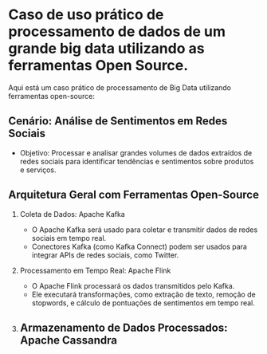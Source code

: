 # Caso de uso prático de processamento de dados de um grande big data utilizando as ferramentas Open Source.

Aqui está um caso prático de processamento de Big Data utilizando ferramentas open-source:

## Cenário: Análise de Sentimentos em Redes Sociais

- Objetivo: Processar e analisar grandes volumes de dados extraídos de redes sociais para identificar tendências e sentimentos sobre produtos e serviços.

## Arquitetura Geral com Ferramentas Open-Source

1. Coleta de Dados: Apache Kafka
   - O Apache Kafka será usado para coletar e transmitir dados de redes sociais em tempo real.
   - Conectores Kafka (como Kafka Connect) podem ser usados para integrar APIs de redes sociais, como Twitter.
  
2. Processamento em Tempo Real: Apache Flink
   - O Apache Flink processará os dados transmitidos pelo Kafka.
   - Ele executará transformações, como extração de texto, remoção de stopwords, e cálculo de pontuações de sentimentos em tempo real.
  
3. Armazenamento de Dados Processados: Apache Cassandra
   - 

